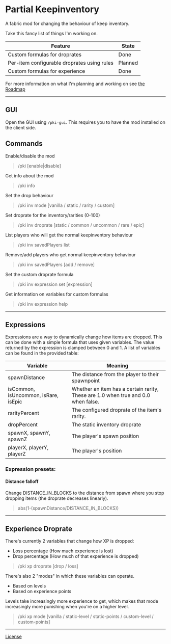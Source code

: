 # Partial Keepinventory
A fabric mod for changing the behaviour of keep inventory.

Take this fancy list of things I'm working on.

| Feature                                     | State   |
|---------------------------------------------|---------|
| Custom formulas for droprates               | Done    |
| Per-item configurable droprates using rules | Planned |
| Custom formulas for experience              | Done    |
For more information on what I'm planning and working on see [the Roadmap](https://github.com/atiedebee/Partial-Keepinventory/wiki/Roadmap)
 
---
## GUI
Open the GUI using ``/pki-gui``. This requires you to have the mod installed on the client side.

## Commands

Enable/disable the mod
> /pki [enable|disable]

Get info about the mod
> /pki info

Set the drop behaviour
> /pki inv mode [vanilla / static / rarity / custom]


Set droprate for the inventory/rarities (0-100)
> /pki inv droprate [static / common / uncommon / rare / epic] <percentage>

List players who will get the normal keepinventory behaviour
> /pki inv savedPlayers list

Remove/add players who get normal keepinventory behaviour
> /pki inv savedPlayers [add / remove] <name>

Set the custom droprate formula
> /pki inv expression set [expression]

Get information on variables for custom formulas
> /pki inv expression help

---
## Expressions
Expressions are a way to dynamically change how items are dropped. This can be done with a simple formula that uses given variables. The value returned by the expression is clamped between 0 and 1.
 A list of variables can be found in the provided table:


| Variable                             | Meaning                                                                           |
|--------------------------------------|-----------------------------------------------------------------------------------|
| spawnDistance                        | The distance from the player to their spawnpoint                                  |
| isCommon, isUncommon, isRare, isEpic | Whether an item has a certain rarity, These are 1.0 when true and 0.0 when false. |
| rarityPercent                        | The configured droprate of the item's rarity.                                     |
| dropPercent                          | The static inventory droprate                                                     |
| spawnX, spawnY, spawnZ               | The player's spawn position                                                       |
| playerX, playerY, playerZ            | The player's position                                                             |


### Expression presets:

#### Distance falloff
Change DISTANCE_IN_BLOCKS to the distance from spawn where you stop dropping items (the droprate decreases linearly).
> abs(1-(spawnDistance/DISTANCE_IN_BLOCKS))

---

## Experience Droprate
There's currently 2 variables that change how XP is dropped:
- Loss percentage (How much experience is lost) 
- Drop percentage (How much of that experience is dropped)

> /pki xp droprate [drop / loss] <percentage>

There's also 2 "modes" in which these variables can operate.
- Based on levels
- Based on experience points

Levels take increasingly more experience to get, which makes that mode increasingly more punishing when you're on a higher level.
> /pki xp mode [vanilla / static-level / static-points / custom-level / custom-points]


---
[License](https://github.com/atiedebee/partial-keepinventory/blob/master/LICENSE)

